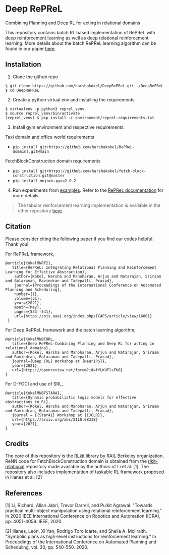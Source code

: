 # Deep RePReL

Combining Planning and Deep RL for acting in relational domains

This repository contains batch RL based implementation of RePReL with deep reinforcement learning as well as deep relational reinforcement learning. More details about the batch RePReL learning algorithm can be found in our paper [here](https://openreview.net/forum?id=ffLKUFlsFK0). 

## Installation

1. Clone the github repo
   
```
$ git clone https://github.com/harshakokel/DeepRePReL.git ./DeepRePReL
$ cd DeepRePReL
```

2. Create a python virtual env and installing the requirements

```
$ virtualenv -p python3 reprel_venv
$ source reprel_venv/bin/activate
(reprel_venv) $ pip install -r environment/reprel-requirements.txt
```

3. Install gym environment and respective requirements.

Taxi domain and office world requirements 
* `pip install git+https://github.com/harshakokel/RePReL-domains.git@main`

FetchBlockConstruction domain requirements
* `pip install git+https://github.com/harshakokel/fetch-block-construction.git@master`
* `pip install mujoco-py>=2.0.2`

4. Run experiments from [examples](./examples). Refer to the [RePReL documentation](./docs/RePReL.md) for more details.

> The tabular reinforcement learning implementation is available in the other repository [here](https://github.com/harshakokel/RePReL).

## Citation

Please consider citing the following paper if you find our codes helpful. Thank you!

For RePReL framework,
```
@article{KokelMNRT21,
   title={RePReL: Integrating Relational Planning and Reinforcement Learning for Effective Abstraction},
    author={Kokel, Harsha and Manoharan, Arjun and Natarajan, Sriraam and Balaraman, Ravindran and Tadepalli, Prasad},
    journal={Proceedings of the International Conference on Automated Planning and Scheduling},
    number={1},
    volume={31},
    year={2021},
    month={May},
    pages={533--541},
    url={https://ojs.aaai.org/index.php/ICAPS/article/view/16001}
 }

```

For Deep RePReL framework and the batch learning algorithm,

```
@article{KokelMNBTDRL,
   title={Deep RePReL-Combining Planning and Deep RL for acting in relational domains},
   author={Kokel, Harsha and Manoharan, Arjun and Natarajan, Sriraam and Ravindran, Balaraman and Tadepalli, Prasad},
   journal={Deep {RL} Workshop at {NeurIPS}},
   year={2021},
   url={https://openreview.net/forum?id=ffLKUFlsFK0}
}
```

For D-FOCI and use of SRL,

```
@article{KokelMNBTSTARAI,
   title={Dynamic probabilistic logic models for effective abstractions in RL},
   author={Kokel, Harsha and Manoharan, Arjun and Natarajan, Sriraam and Ravindran, Balaraman and Tadepalli, Prasad},
   journal = {{StarAI} Workshop at {IJCLR}},
   url={https://arxiv.org/abs/2110.08318}
   year={2021},
}
```

## Credits

The core of this repository is the [RLkit](https://github.com/rail-berkeley/rlkit) library by RAIL Berkeley organization. ReNN code for FetchBlockConstruction domain is obtained from the [rlkit-relational](https://github.com/richardrl/rlkit-relational) repository made available by the authors of Li et al. [1]. The repository also includes implementation of taskable RL framework proposed in Illanes et al. [2]

## References

[1] Li, Richard, Allan Jabri, Trevor Darrell, and Pulkit Agrawal. "Towards practical multi-object manipulation using relational reinforcement learning." In 2020 IEEE International Conference on Robotics and Automation (ICRA), pp. 4051-4058. IEEE, 2020.  

[2] Illanes, León, Xi Yan, Rodrigo Toro Icarte, and Sheila A. McIlraith. "Symbolic plans as high-level instructions for reinforcement learning." In Proceedings of the International Conference on Automated Planning and Scheduling, vol. 30, pp. 540-550. 2020.

